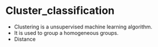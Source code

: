 # Cluster_classification
- Clustering is a unsupervised machine learning algorithm.
- It is used to group a homogeneous groups.
- Distance  
